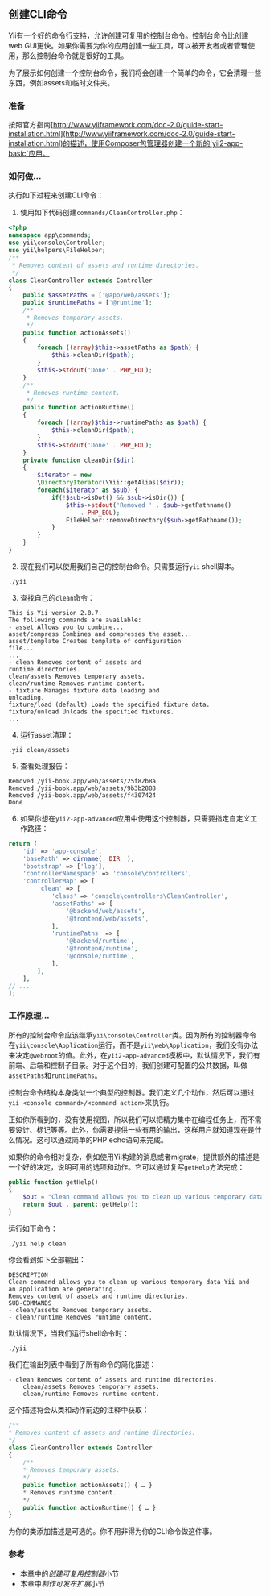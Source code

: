 ## 创建CLI命令

Yii有一个好的命令行支持，允许创建可复用的控制台命令。控制台命令比创建web GUI更快。如果你需要为你的应用创建一些工具，可以被开发者或者管理使用，那么控制台命令就是很好的工具。

为了展示如何创建一个控制台命令，我们将会创建一个简单的命令，它会清理一些东西，例如assets和临时文件夹。

### 准备

按照官方指南[http://www.yiiframework.com/doc-2.0/guide-start-installation.html](http://www.yiiframework.com/doc-2.0/guide-start-installation.html)的描述，使用Composer包管理器创建一个新的`yii2-app-basic`应用。

### 如何做...

执行如下过程来创建CLI命令：

1. 使用如下代码创建`commands/CleanController.php`：

```php
<?php
namespace app\commands;
use yii\console\Controller;
use yii\helpers\FileHelper;
/**
 * Removes content of assets and runtime directories.
 */
class CleanController extends Controller
{
    public $assetPaths = ['@app/web/assets'];
    public $runtimePaths = ['@runtime'];
    /**
     * Removes temporary assets.
     */
    public function actionAssets()
    {
        foreach ((array)$this->assetPaths as $path) {
            $this->cleanDir($path);
        }
        $this->stdout('Done' . PHP_EOL);
    }
    /**
     * Removes runtime content.
     */
    public function actionRuntime()
    {
        foreach ((array)$this->runtimePaths as $path) {
            $this->cleanDir($path);
        }
        $this->stdout('Done' . PHP_EOL);
    }
    private function cleanDir($dir)
    {
        $iterator = new
        \DirectoryIterator(\Yii::getAlias($dir));
        foreach($iterator as $sub) {
            if(!$sub->isDot() && $sub->isDir()) {
                $this->stdout('Removed ' . $sub->getPathname()
                    . PHP_EOL);
                FileHelper::removeDirectory($sub->getPathname());
            }
        }
    }
}
```

2. 现在我们可以使用我们自己的控制台命令。只需要运行`yii` shell脚本。

```
./yii
```

3. 查找自己的`clean`命令：

```
This is Yii version 2.0.7.
The following commands are available:
- asset Allows you to combine...
asset/compress Combines and compresses the asset...
asset/template Creates template of configuration
file...
...
- clean Removes content of assets and
runtime directories.
clean/assets Removes temporary assets.
clean/runtime Removes runtime content.
- fixture Manages fixture data loading and
unloading.
fixture/load (default) Loads the specified fixture data.
fixture/unload Unloads the specified fixtures.
...
```

4. 运行asset清理：

```
.yii clean/assets
```

5. 查看处理报告：

```
Removed /yii-book.app/web/assets/25f82b8a
Removed /yii-book.app/web/assets/9b3b2888
Removed /yii-book.app/web/assets/f4307424
Done
```

6. 如果你想在`yii2-app-advanced`应用中使用这个控制器，只需要指定自定义工作路径：

```php
return [
    'id' => 'app-console',
    'basePath' => dirname(__DIR__),
    'bootstrap' => ['log'],
    'controllerNamespace' => 'console\controllers',
    'controllerMap' => [
        'clean' => [
            'class' => 'console\controllers\CleanController',
            'assetPaths' => [
                '@backend/web/assets',
                '@frontend/web/assets',
            ],
            'runtimePaths' => [
                '@backend/runtime',
                '@frontend/runtime',
                '@console/runtime',
            ],
        ],
    ],
// ...
];
```

### 工作原理...

所有的控制台命令应该继承`yii\console\Controller`类。因为所有的控制器命令在`yii\console\Application`运行，而不是`yii\web\Application`，我们没有办法来决定`@webroot`的值。此外，在`yii2-app-advanced`模板中，默认情况下，我们有前端、后端和控制子目录。对于这个目的，我们创建可配置的公共数据，叫做`assetPaths`和`runtimePaths`。

控制台命令结构本身类似一个典型的控制器。我们定义几个动作，然后可以通过`yii <console command>/<command action>`来执行。

正如你所看到的，没有使用视图，所以我们可以把精力集中在编程任务上，而不需要设计、标记等等。此外，你需要提供一些有用的输出，这样用户就知道现在是什么情况。这可以通过简单的PHP echo语句来完成。

如果你的命令相对复杂，例如使用Yii构建的消息或者migrate，提供额外的描述是一个好的决定，说明可用的选项和动作。它可以通过复写`getHelp`方法完成：

```php
public function getHelp()
{
    $out = "Clean command allows you to clean up various temporary data Yii and an application are generating.\n\n";
    return $out . parent::getHelp();
}
```

运行如下命令：

```
./yii help clean
```

你会看到如下全部输出：

```
DESCRIPTION
Clean command allows you to clean up various temporary data Yii and
an application are generating.
Removes content of assets and runtime directories.
SUB-COMMANDS
- clean/assets Removes temporary assets.
- clean/runtime Removes runtime content.
```

默认情况下，当我们运行shell命令时：

```
./yii
```

我们在输出列表中看到了所有命令的简化描述：

```
- clean Removes content of assets and runtime directories.
    clean/assets Removes temporary assets.
    clean/runtime Removes runtime content.
```

这个描述将会从类和动作前边的注释中获取：

```php
/**
* Removes content of assets and runtime directories.
*/
class CleanController extends Controller
{
    /**
    * Removes temporary assets.
    */
    public function actionAssets() { … }
    * Removes runtime content.
    */
    public function actionRuntime() { … }
}
```

为你的类添加描述是可选的。你不用非得为你的CLI命令做这件事。

### 参考

- 本章中的*创建可复用控制器*小节
- 本章中*制作可发布扩展*小节